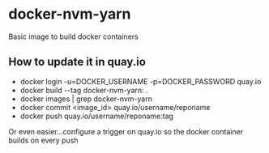 # docker-nvm-yarn

Basic image to build docker containers

## How to update it in quay.io

- docker login -u=DOCKER_USERNAME -p=DOCKER_PASSWORD quay.io
- docker build --tag docker-nvm-yarn:<tag> .
- docker images | grep docker-nvm-yarn
- docker commit <image_id> quay.io/username/reponame
- docker push quay.io/username/reponame:tag

Or even easier...configure a trigger on quay.io so the docker container builds on every push